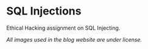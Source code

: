 # SQL Injections
Ethical Hacking assignment on SQL Injecting.

_All images used in the blog website are under license._

